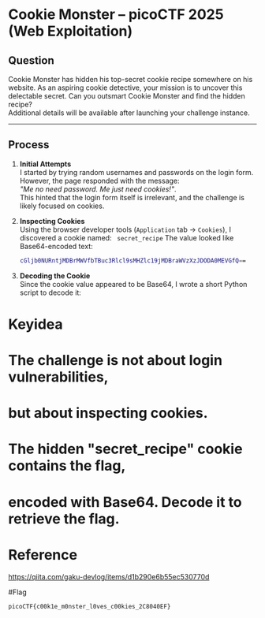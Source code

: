 # Cookie Monster – picoCTF 2025 (Web Exploitation)

## Question
Cookie Monster has hidden his top-secret cookie recipe somewhere on his website. As an aspiring cookie detective, your mission is to uncover this delectable secret. Can you outsmart Cookie Monster and find the hidden recipe?  
Additional details will be available after launching your challenge instance.

---

## Process

1. **Initial Attempts**  
   I started by trying random usernames and passwords on the login form. However, the page responded with the message:  
   *"Me no need password. Me just need cookies!"*.  
   This hinted that the login form itself is irrelevant, and the challenge is likely focused on cookies.

2. **Inspecting Cookies**  
   Using the browser developer tools (`Application` tab → `Cookies`), I discovered a cookie named: ``` secret_recipe```
   The value looked like Base64-encoded text:
   ``` bash
   cGljb0NURntjMDBrMWVfbTBuc3Rlcl9sMHZlc19jMDBraWVzXzJDODA0MEVGfQ==
   ```
   
3. **Decoding the Cookie**  
Since the cookie value appeared to be Base64, I wrote a short Python script to decode it:

# Keyidea
# The challenge is not about login vulnerabilities,
# but about inspecting cookies.
# The hidden "secret_recipe" cookie contains the flag,
# encoded with Base64. Decode it to retrieve the flag.

# Reference
https://qiita.com/gaku-devlog/items/d1b290e6b55ec530770d

#Flag
```bash
picoCTF{c00k1e_m0nster_l0ves_c00kies_2C8040EF}
```
